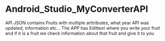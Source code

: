 # Android_Studio_MyConverterAPI

API JSON contains Fruits with multiple arttributes, what year API was updated, information etc... 
The APP has Edittext where you write your fruit and if it is a fruit we check information about that fruit and give it to you
